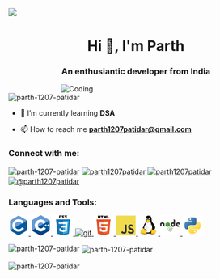 
[![](https://user-images.githubusercontent.com/61475220/96919833-f701bb80-14c9-11eb-8eea-1c46ba92b906.jpg)]()
<h1 align="center">Hi 👋, I'm Parth</h1>
<h3 align="center">An enthusiantic developer from India</h3>
<img align="right" alt="Coding" width="400" src="https://user-images.githubusercontent.com/74038190/212747919-84b68444-0d81-46db-a338-7ec50e9dd4cd.gif">


<p align="left"> <img src="https://komarev.com/ghpvc/?username=parth-1207-patidar&label=Profile%20views&color=0e75b6&style=flat" alt="parth-1207-patidar" /> </p>

- 🌱 I’m currently learning **DSA**

- 📫 How to reach me **parth1207patidar@gmail.com**

<h3 align="left">Connect with me:</h3>
<p align="left">
<a href="https://linkedin.com/in/parth-1207-patidar" target="blank"><img align="center" src="https://raw.githubusercontent.com/rahuldkjain/github-profile-readme-generator/master/src/images/icons/Social/linked-in-alt.svg" alt="parth-1207-patidar" height="30" width="40" /></a>
<a href="https://www.hackerrank.com/parth1207patidar" target="blank"><img align="center" src="https://raw.githubusercontent.com/rahuldkjain/github-profile-readme-generator/master/src/images/icons/Social/hackerrank.svg" alt="parth1207patidar" height="30" width="40" /></a>
<a href="https://www.leetcode.com/parth1207patidar" target="blank"><img align="center" src="https://raw.githubusercontent.com/rahuldkjain/github-profile-readme-generator/master/src/images/icons/Social/leet-code.svg" alt="parth1207patidar" height="30" width="40" /></a>
<a href="https://www.hackerearth.com/@parth1207patidar" target="blank"><img align="center" src="https://raw.githubusercontent.com/rahuldkjain/github-profile-readme-generator/master/src/images/icons/Social/hackerearth.svg" alt="@parth1207patidar" height="30" width="40" /></a>
</p>

<h3 align="left">Languages and Tools:</h3>
<p align="left"> <a href="https://www.cprogramming.com/" target="_blank" rel="noreferrer"> <img src="https://raw.githubusercontent.com/devicons/devicon/master/icons/c/c-original.svg" alt="c" width="40" height="40"/> </a> <a href="https://www.w3schools.com/cpp/" target="_blank" rel="noreferrer"> <img src="https://raw.githubusercontent.com/devicons/devicon/master/icons/cplusplus/cplusplus-original.svg" alt="cplusplus" width="40" height="40"/> </a> <a href="https://www.w3schools.com/css/" target="_blank" rel="noreferrer"> <img src="https://raw.githubusercontent.com/devicons/devicon/master/icons/css3/css3-original-wordmark.svg" alt="css3" width="40" height="40"/> </a> <a href="https://git-scm.com/" target="_blank" rel="noreferrer"> <img src="https://www.vectorlogo.zone/logos/git-scm/git-scm-icon.svg" alt="git" width="40" height="40"/> </a> <a href="https://www.w3.org/html/" target="_blank" rel="noreferrer"> <img src="https://raw.githubusercontent.com/devicons/devicon/master/icons/html5/html5-original-wordmark.svg" alt="html5" width="40" height="40"/> </a> <a href="https://developer.mozilla.org/en-US/docs/Web/JavaScript" target="_blank" rel="noreferrer"> <img src="https://raw.githubusercontent.com/devicons/devicon/master/icons/javascript/javascript-original.svg" alt="javascript" width="40" height="40"/> </a> <a href="https://www.linux.org/" target="_blank" rel="noreferrer"> <img src="https://raw.githubusercontent.com/devicons/devicon/master/icons/linux/linux-original.svg" alt="linux" width="40" height="40"/> </a> <a href="https://nodejs.org" target="_blank" rel="noreferrer"> <img src="https://raw.githubusercontent.com/devicons/devicon/master/icons/nodejs/nodejs-original-wordmark.svg" alt="nodejs" width="40" height="40"/> </a> <a href="https://www.python.org" target="_blank" rel="noreferrer"> <img src="https://raw.githubusercontent.com/devicons/devicon/master/icons/python/python-original.svg" alt="python" width="40" height="40"/> </a> </p>

<p><img align="left" src="https://github-readme-stats.vercel.app/api/top-langs?username=parth-1207-patidar&show_icons=true&theme=dark&cache_seconds=1800&locale=en&layout=compact" alt="parth-1207-patidar" /></p>

<p>&nbsp;<img align="center" src="https://github-readme-stats.vercel.app/api?username=parth-1207-patidar&show_icons=true&theme=dark&bg_color=000000&cache_seconds=1800&locale=en" alt="parth-1207-patidar" /></p>

<p><img align="center" src="https://github-readme-streak-stats.herokuapp.com/?user=parth-1207-patidar&theme=dark" alt="parth-1207-patidar" /></p>
